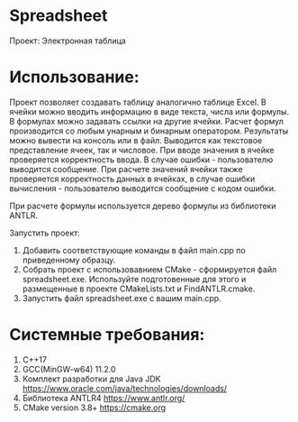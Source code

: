 # Spreadsheet

Проект: Электронная таблица

# Использование:

Проект позволяет создавать таблицу аналогично таблице Excel. В ячейки можно вводить информацию в виде текста, числа или формулы. В формулах можно задавать ссылки на другие ячейки. Расчет формул производится со любым унарным и бинарным оператором. 
Результаты можно вывести на консоль или в файл. Выводится как текстовое представление ячеек, так и числовое. 
При вводе значения в ячейке проверяется корректность ввода. В случае ошибки - пользователю выводится сообщение. 
При расчете значений ячейки также проверяется корректность данных в ячейках, в случае ошибки вычисления - пользователю выводится сообщение с кодом ошибки.

При расчете формулы используется дерево формулы из библиотеки ANTLR.

Запустить проект:
1. Добавить соответствующие команды в файл main.cpp по приведенному образцу. 
2. Собрать проект с использовавнием CMake - сформируется файл spreadsheet.exe. Используйте подготовенные для этого и размещенные в проекте CMakeLists.txt и FindANTLR.cmake.
3. Запустить файл spreadsheet.exe с вашим main.cpp.

# Системные требования:
1. С++17
2. GCC(MinGW-w64) 11.2.0
3. Комплект разработки для Java JDK https://www.oracle.com/java/technologies/downloads/
4. Библиотека ANTLR4 https://www.antlr.org/
5. CMake version 3.8+ https://cmake.org

